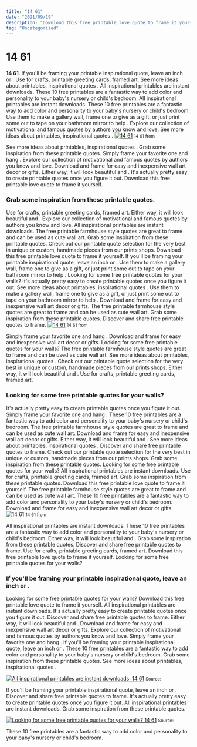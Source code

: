 ```yaml
---
title: "14 61"
date: "2021/09/19"
description: "Download this free printable love quote to frame it yourself."
tag: "Uncategorized"
---
```


# 14 61
**14 61**. If you&#039;ll be framing your printable inspirational quote, leave an inch or . Use for crafts, printable greeting cards, framed art. See more ideas about printables, inspirational quotes . All inspirational printables are instant downloads. These 10 free printables are a fantastic way to add color and personality to your baby&#039;s nursery or child&#039;s bedroom.
All inspirational printables are instant downloads. These 10 free printables are a fantastic way to add color and personality to your baby&#039;s nursery or child&#039;s bedroom. Use them to make a gallery wall, frame one to give as a gift, or just print some out to tape on your bathroom mirror to help . Explore our collection of motivational and famous quotes by authors you know and love. See more ideas about printables, inspirational quotes .
[![14 61](6830041 "14 61")](6830041)
<small>14 61 from </small>

See more ideas about printables, inspirational quotes . Grab some inspiration from these printable quotes. Simply frame your favorite one and hang . Explore our collection of motivational and famous quotes by authors you know and love. Download and frame for easy and inexpensive wall art decor or gifts. Either way, it will look beautiful and . It&#039;s actually pretty easy to create printable quotes once you figure it out. Download this free printable love quote to frame it yourself.

### Grab some inspiration from these printable quotes.
Use for crafts, printable greeting cards, framed art. Either way, it will look beautiful and . Explore our collection of motivational and famous quotes by authors you know and love. All inspirational printables are instant downloads. The free printable farmhouse style quotes are great to frame and can be used as cute wall art. Grab some inspiration from these printable quotes. Check out our printable quote selection for the very best in unique or custom, handmade pieces from our prints shops. Download this free printable love quote to frame it yourself. If you&#039;ll be framing your printable inspirational quote, leave an inch or . Use them to make a gallery wall, frame one to give as a gift, or just print some out to tape on your bathroom mirror to help . Looking for some free printable quotes for your walls? It&#039;s actually pretty easy to create printable quotes once you figure it out. See more ideas about printables, inspirational quotes .
Use them to make a gallery wall, frame one to give as a gift, or just print some out to tape on your bathroom mirror to help . Download and frame for easy and inexpensive wall art decor or gifts. The free printable farmhouse style quotes are great to frame and can be used as cute wall art. Grab some inspiration from these printable quotes. Discover and share free printable quotes to frame.
[![14 61](6830041 "14 61")](6830041)
<small>14 61 from </small>

Simply frame your favorite one and hang . Download and frame for easy and inexpensive wall art decor or gifts. Looking for some free printable quotes for your walls? The free printable farmhouse style quotes are great to frame and can be used as cute wall art. See more ideas about printables, inspirational quotes . Check out our printable quote selection for the very best in unique or custom, handmade pieces from our prints shops. Either way, it will look beautiful and . Use for crafts, printable greeting cards, framed art.

### Looking for some free printable quotes for your walls?
It&#039;s actually pretty easy to create printable quotes once you figure it out. Simply frame your favorite one and hang . These 10 free printables are a fantastic way to add color and personality to your baby&#039;s nursery or child&#039;s bedroom. The free printable farmhouse style quotes are great to frame and can be used as cute wall art. Download and frame for easy and inexpensive wall art decor or gifts. Either way, it will look beautiful and . See more ideas about printables, inspirational quotes . Discover and share free printable quotes to frame. Check out our printable quote selection for the very best in unique or custom, handmade pieces from our prints shops. Grab some inspiration from these printable quotes. Looking for some free printable quotes for your walls? All inspirational printables are instant downloads. Use for crafts, printable greeting cards, framed art.
Grab some inspiration from these printable quotes. Download this free printable love quote to frame it yourself. The free printable farmhouse style quotes are great to frame and can be used as cute wall art. These 10 free printables are a fantastic way to add color and personality to your baby&#039;s nursery or child&#039;s bedroom. Download and frame for easy and inexpensive wall art decor or gifts.
[![14 61](6830041 "14 61")](6830041)
<small>14 61 from </small>

All inspirational printables are instant downloads. These 10 free printables are a fantastic way to add color and personality to your baby&#039;s nursery or child&#039;s bedroom. Either way, it will look beautiful and . Grab some inspiration from these printable quotes. Discover and share free printable quotes to frame. Use for crafts, printable greeting cards, framed art. Download this free printable love quote to frame it yourself. Looking for some free printable quotes for your walls?

### If you&#039;ll be framing your printable inspirational quote, leave an inch or .
Looking for some free printable quotes for your walls? Download this free printable love quote to frame it yourself. All inspirational printables are instant downloads. It&#039;s actually pretty easy to create printable quotes once you figure it out. Discover and share free printable quotes to frame. Either way, it will look beautiful and . Download and frame for easy and inexpensive wall art decor or gifts. Explore our collection of motivational and famous quotes by authors you know and love. Simply frame your favorite one and hang . If you&#039;ll be framing your printable inspirational quote, leave an inch or . These 10 free printables are a fantastic way to add color and personality to your baby&#039;s nursery or child&#039;s bedroom. Grab some inspiration from these printable quotes. See more ideas about printables, inspirational quotes .


[![All inspirational printables are instant downloads. 14 61](https://encrypted-tbn0.gstatic.com/images?q=tbn:ANd9GcQfEV6eexObl5HH_ZjK-TlitUj3suwK90K_mXWhkOCiPNmv3PQTqZcujCMyhg&amp;usqp=CAc "14 61")](6830041)
<small>Source: </small>

If you&#039;ll be framing your printable inspirational quote, leave an inch or . Discover and share free printable quotes to frame. It&#039;s actually pretty easy to create printable quotes once you figure it out. All inspirational printables are instant downloads. Grab some inspiration from these printable quotes.

[![Looking for some free printable quotes for your walls? 14 61](https://encrypted-tbn0.gstatic.com/images?q=tbn:ANd9GcQfEV6eexObl5HH_ZjK-TlitUj3suwK90K_mXWhkOCiPNmv3PQTqZcujCMyhg&amp;usqp=CAc "14 61")](6830041)
<small>Source: </small>

These 10 free printables are a fantastic way to add color and personality to your baby&#039;s nursery or child&#039;s bedroom.
